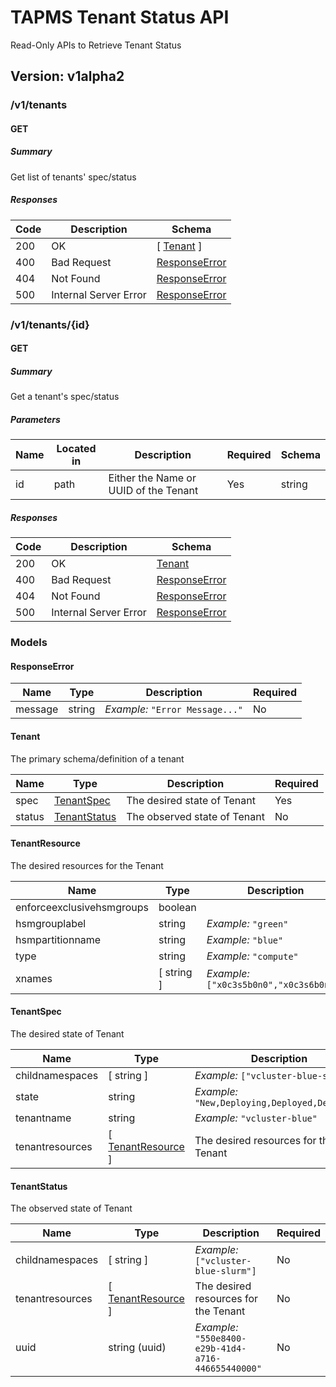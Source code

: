 # TAPMS Tenant Status API
Read-Only APIs to Retrieve Tenant Status

## Version: v1alpha2

### /v1/tenants

#### GET
##### Summary

Get list of tenants' spec/status

##### Responses

| Code | Description | Schema |
| ---- | ----------- | ------ |
| 200 | OK | [ [Tenant](#tenant) ] |
| 400 | Bad Request | [ResponseError](#responseerror) |
| 404 | Not Found | [ResponseError](#responseerror) |
| 500 | Internal Server Error | [ResponseError](#responseerror) |

### /v1/tenants/{id}

#### GET
##### Summary

Get a tenant's spec/status

##### Parameters

| Name | Located in | Description | Required | Schema |
| ---- | ---------- | ----------- | -------- | ---- |
| id | path | Either the Name or UUID of the Tenant | Yes | string |

##### Responses

| Code | Description | Schema |
| ---- | ----------- | ------ |
| 200 | OK | [Tenant](#tenant) |
| 400 | Bad Request | [ResponseError](#responseerror) |
| 404 | Not Found | [ResponseError](#responseerror) |
| 500 | Internal Server Error | [ResponseError](#responseerror) |

### Models

#### ResponseError

| Name | Type | Description | Required |
| ---- | ---- | ----------- | -------- |
| message | string | _Example:_ `"Error Message..."` | No |

#### Tenant

The primary schema/definition of a tenant

| Name | Type | Description | Required |
| ---- | ---- | ----------- | -------- |
| spec | [TenantSpec](#tenantspec) | The desired state of Tenant | Yes |
| status | [TenantStatus](#tenantstatus) | The observed state of Tenant | No |

#### TenantResource

The desired resources for the Tenant

| Name | Type | Description | Required |
| ---- | ---- | ----------- | -------- |
| enforceexclusivehsmgroups | boolean |  | No |
| hsmgrouplabel | string | _Example:_ `"green"` | No |
| hsmpartitionname | string | _Example:_ `"blue"` | No |
| type | string | _Example:_ `"compute"` | Yes |
| xnames | [ string ] | _Example:_ `["x0c3s5b0n0","x0c3s6b0n0"]` | Yes |

#### TenantSpec

The desired state of Tenant

| Name | Type | Description | Required |
| ---- | ---- | ----------- | -------- |
| childnamespaces | [ string ] | _Example:_ `["vcluster-blue-slurm"]` | No |
| state | string | _Example:_ `"New,Deploying,Deployed,Deleting"` | No |
| tenantname | string | _Example:_ `"vcluster-blue"` | Yes |
| tenantresources | [ [TenantResource](#tenantresource) ] | The desired resources for the Tenant | Yes |

#### TenantStatus

The observed state of Tenant

| Name | Type | Description | Required |
| ---- | ---- | ----------- | -------- |
| childnamespaces | [ string ] | _Example:_ `["vcluster-blue-slurm"]` | No |
| tenantresources | [ [TenantResource](#tenantresource) ] | The desired resources for the Tenant | No |
| uuid | string (uuid) | _Example:_ `"550e8400-e29b-41d4-a716-446655440000"` | No |
